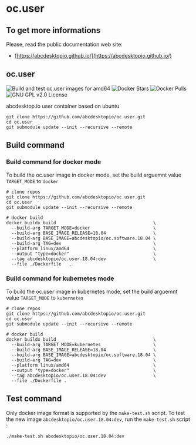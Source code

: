 # oc.user

## To get more informations

Please, read the public documentation web site:
* [https://abcdesktopio.github.io/](https://abcdesktopio.github.io/)

## oc.user
![Build and test oc.user images for amd64](https://github.com/abcdesktopio/oc.user.18.04/workflows/Build%20and%20test%20oc.user%20images%20linux%20amd64/badge.svg)
![Docker Stars](https://img.shields.io/docker/stars/abcdesktopio/oc.user.18.04.svg) 
![Docker Pulls](https://img.shields.io/docker/pulls/abcdesktopio/oc.user.18.04.svg)
![GNU GPL v2.0 License](https://img.shields.io/github/license/abcdesktopio/oc.user.svg)

abcdesktop.io user container based on ubuntu

```
git clone https://github.com/abcdesktopio/oc.user.git
cd oc.user
git submodule update --init --recursive --remote
```

## Build command

### Build command for docker mode


To build the oc.user image in docker mode, set the build arguemnt value `TARGET_MODE` to `docker`

```
# clone repos
git clone https://github.com/abcdesktopio/oc.user.git
cd oc.user
git submodule update --init --recursive --remote

# docker build
docker buildx build                                     \
  --build-arg TARGET_MODE=docker                        \
  --build-arg BASE_IMAGE_RELEASE=18.04                  \
  --build-arg BASE_IMAGE=abcdesktopio/oc.software.18.04 \
  --build-arg TAG=dev                                   \
  --platform linux/amd64                                \
  --output "type=docker"                                \
  --tag abcdesktopio/oc.user.18.04:dev                  \
  --file ./Dockerfile   .
```


### Build command for kubernetes mode


To build the oc.user image in kubernetes mode, set the build arguemnt value `TARGET_MODE` to `kubernetes`

```
# clone repos
git clone https://github.com/abcdesktopio/oc.user.git
cd oc.user
git submodule update --init --recursive --remote

# docker build
docker buildx build                                     \
  --build-arg TARGET_MODE=kubernetes                    \
  --build-arg BASE_IMAGE_RELEASE=18.04                  \
  --build-arg BASE_IMAGE=abcdesktopio/oc.software.18.04 \
  --build-arg TAG=dev                                   \
  --platform linux/amd64                                \
  --output "type=docker"                                \
  --tag abcdesktopio/oc.user.18.04:dev                  \
  --file ./Dockerfile .                                 
```


## Test command

Only docker image format is supported by the `make-test.sh` script.
To test the new image `abcdesktopio/oc.user.18.04:dev`, run the `make-test.sh` script :

```
./make-test.sh abcdesktopio/oc.user.18.04:dev
```

